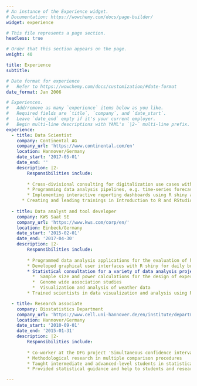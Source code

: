 ```yaml
---
# An instance of the Experience widget.
# Documentation: https://wowchemy.com/docs/page-builder/
widget: experience

# This file represents a page section.
headless: true

# Order that this section appears on the page.
weight: 40

title: Experience
subtitle:

# Date format for experience
#   Refer to https://wowchemy.com/docs/customization/#date-format
date_format: Jan 2006

# Experiences.
#   Add/remove as many `experience` items below as you like.
#   Required fields are `title`, `company`, and `date_start`.
#   Leave `date_end` empty if it's your current employer.
#   Begin multi-line descriptions with YAML's `|2-` multi-line prefix.
experience:
  - title: Data Scientist
    company: Continental AG
    company_url: 'https://www.continental.com/en'
    location: Hannover/Germany
    date_start: '2017-05-01'
    date_end: ''
    description: |2-
        Responsibilities include:
        
        * Cross-divisional consulting for digitalization use cases within finance and controlling, law, and tax departments
        * Programming data analysis pipelines, e.g. time-series forecasts, OCR (object character recognition) modules, and text mining applications
        * Implementing interactive reporting dashboards using R shiny and PowerBI
      * Creating and leading trainings in Introduction to R and RStudio
        
  - title: Data analyst and tool developer
    company: KWS Saat SE
    company_url: 'https://www.kws.com/corp/en/'
    location: Einbeck/Germany
    date_start: '2015-02-01'
    date_end: '2017-04-30'
    description: |2-
        Responsibilities include:
        
        * Programmed data analysis applications for the evaluation of high-dimensional biological data
        * Developed graphical user interfaces with R shiny for daily business applications
        * Statistical consultation for a variety of data analysis projects, e.g.:
          *  Sample size and power calculations for the design of experiments
          *  Genome wide association studies
          *  Visualization and analysis of weather data
        * Trained scientists in data visualization and analysis using R

  - title: Research associate
    company: Biostatistics Department
    company_url: 'https://www.cell.uni-hannover.de/en/institute/department/biostatistics/'
    location: Hannover/Germany
    date_start: '2010-09-01'
    date_end: '2015-01-31'
    description: |2-
        Responsibilities include:
        
        * Co-worker at the DFG project 'Simultaneous confidence intervals for non-parametric effect sizes in factorial designs'
        * Methodological research in multiple comparison procedures
        * Taught intermediate and advanced-level students in statistical analysis using R
        * Provided statistical guidance and help to students and researchers at the Faculty of Natural Sciences

---
```

